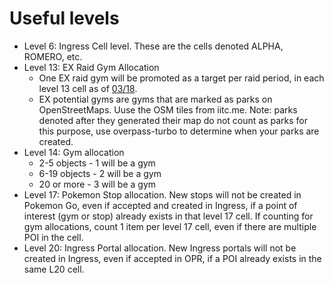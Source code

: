 # Useful levels

- Level 6: Ingress Cell level. These are the cells denoted ALPHA, ROMERO, etc.
- Level 13: EX Raid Gym Allocation
  - One EX raid gym will be promoted as a target per raid period, in each level 13 cell as of [03/18](https://www.reddit.com/r/TheSilphRoad/comments/7zyrkt/recent_ex_wave_now_uses_s2_cells_level_13/?st=jgszul5t&sh=8c178358).
  - EX potential gyms are gyms that are marked as parks on OpenStreetMaps.  Uuse the OSM tiles from iitc.me. Note: parks denoted after they generated their map do not count as parks for this purpose, use overpass-turbo to determine when your parks are created.
- Level 14: Gym allocation
  - 2-5 objects - 1 will be a gym
  - 6-19 objects - 2 will be a gym
  - 20 or more - 3 will be a gym
- Level 17: Pokemon Stop allocation. New stops will not be created in Pokemon Go, even if accepted and created in Ingress, if a point of interest (gym or stop) already exists in that level 17 cell. If counting for gym allocations, count 1 item per level 17 cell, even if there are multiple POI in the cell.
- Level 20: Ingress Portal allocation. New Ingress portals will not be created in Ingress, even if accepted in OPR, if a POI already exists in the same L20 cell.
